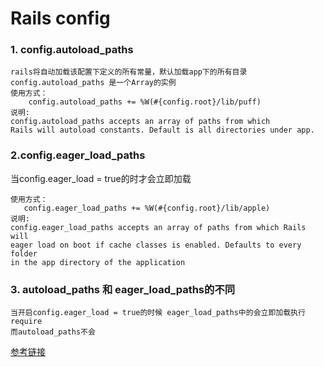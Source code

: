 # Rails config
### 1. config.autoload_paths

```
rails将自动加载该配置下定义的所有常量，默认加载app下的所有目录
config.autoload_paths 是一个Array的实例
使用方式：
    config.autoload_paths += %W(#{config.root}/lib/puff)
说明:  
config.autoload_paths accepts an array of paths from which 
Rails will autoload constants. Default is all directories under app.

```
### 2.config.eager_load_paths 
当config.eager_load = true的时才会立即加载
```
使用方式：
   config.eager_load_paths += %W(#{config.root}/lib/apple)
说明:   
config.eager_load_paths accepts an array of paths from which Rails will
eager load on boot if cache classes is enabled. Defaults to every folder 
in the app directory of the application
```
### 3. autoload_paths 和 eager_load_paths的不同
```
当开启config.eager_load = true的时候 eager_load_paths中的会立即加载执行require
而autoload_paths不会
```
[参考链接](http://stackoverflow.com/questions/19773266/confusing-about-autoload-paths-vs-eager-load-paths-in-rails-4)
